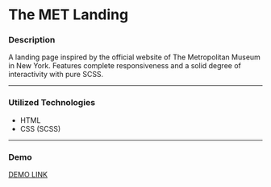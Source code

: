 # The MET Landing

### Description

A landing page inspired by the official website of The Metropolitan Museum in New York. Features complete responsiveness and a solid degree of interactivity with pure SCSS. 

---

### Utilized Technologies
 - HTML
 - CSS (SCSS)

---

### Demo
[DEMO LINK](https://Teollan.github.io/the_met_landing/)
